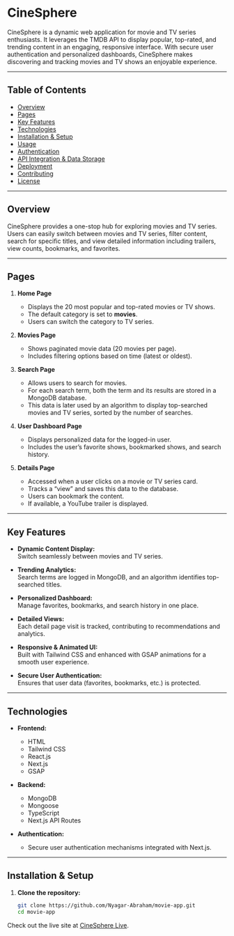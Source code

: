 # CineSphere

CineSphere is a dynamic web application for movie and TV series enthusiasts. It leverages the TMDB API to display popular, top-rated, and trending content in an engaging, responsive interface. With secure user authentication and personalized dashboards, CineSphere makes discovering and tracking movies and TV shows an enjoyable experience.

---

## Table of Contents

- [Overview](#overview)
- [Pages](#pages)
- [Key Features](#key-features)
- [Technologies](#technologies)
- [Installation & Setup](#installation--setup)
- [Usage](#usage)
- [Authentication](#authentication)
- [API Integration & Data Storage](#api-integration--data-storage)
- [Deployment](#deployment)
- [Contributing](#contributing)
- [License](#license)

---

## Overview

CineSphere provides a one-stop hub for exploring movies and TV series. Users can easily switch between movies and TV series, filter content, search for specific titles, and view detailed information including trailers, view counts, bookmarks, and favorites.

---

## Pages

1. **Home Page**

   - Displays the 20 most popular and top-rated movies or TV shows.
   - The default category is set to **movies**.
   - Users can switch the category to TV series.

2. **Movies Page**

   - Shows paginated movie data (20 movies per page).
   - Includes filtering options based on time (latest or oldest).

3. **Search Page**

   - Allows users to search for movies.
   - For each search term, both the term and its results are stored in a MongoDB database.
   - This data is later used by an algorithm to display top-searched movies and TV series, sorted by the number of searches.

4. **User Dashboard Page**

   - Displays personalized data for the logged-in user.
   - Includes the user’s favorite shows, bookmarked shows, and search history.

5. **Details Page**
   - Accessed when a user clicks on a movie or TV series card.
   - Tracks a “view” and saves this data to the database.
   - Users can bookmark the content.
   - If available, a YouTube trailer is displayed.

---

## Key Features

- **Dynamic Content Display:**  
  Switch seamlessly between movies and TV series.
- **Trending Analytics:**  
  Search terms are logged in MongoDB, and an algorithm identifies top-searched titles.

- **Personalized Dashboard:**  
  Manage favorites, bookmarks, and search history in one place.

- **Detailed Views:**  
  Each detail page visit is tracked, contributing to recommendations and analytics.

- **Responsive & Animated UI:**  
  Built with Tailwind CSS and enhanced with GSAP animations for a smooth user experience.

- **Secure User Authentication:**  
  Ensures that user data (favorites, bookmarks, etc.) is protected.

---

## Technologies

- **Frontend:**

  - HTML
  - Tailwind CSS
  - React.js
  - Next.js
  - GSAP

- **Backend:**

  - MongoDB
  - Mongoose
  - TypeScript
  - Next.js API Routes

- **Authentication:**
  - Secure user authentication mechanisms integrated with Next.js.

---

## Installation & Setup

1. **Clone the repository:**
   ```bash
   git clone https://github.com/Nyagar-Abraham/movie-app.git
   cd movie-app
   ```

Check out the live site at [CineSphere Live](https://movie-app-flame-five-31.vercel.app/).
